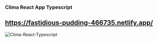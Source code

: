 ### Clima React  App Typescript

## https://fastidious-pudding-466735.netlify.app/



![Clima-React-Typescript](https://github.com/Jair-vet/Clima-React-Typescript/assets/63264620/9cf319ed-05ff-48a4-a6da-cd77736a7b21)
